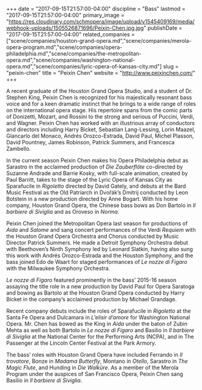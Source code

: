 +++
date = "2017-09-15T21:57:00-04:00"
discipline = "Bass"
lastmod = "2017-09-15T21:57:00-04:00"
primary_image = "https://res.cloudinary.com/schmopera/image/upload/v1545409169/media/webhook-uploads/1505526871696/Peixin-Chen.jpg.jpg"
publishDate = "2017-09-15T21:57:00-04:00"
related_companies = ["scene/companies/houston-grand-opera.md","scene/companies/merola-opera-program.md","scene/companies/opera-philadelphia.md","scene/companies/the-metropolitan-opera.md","scene/companies/washington-national-opera.md","scene/companies/lyric-opera-of-kansas-city.md"]
slug = "peixin-chen"
title = "Peixin Chen"
website = "http://www.peixinchen.com/"
+++

A recent graduate of the Houston Grand Opera Studio, and a student of Dr. Stephen King, Peixin Chen is recognized for his majestically resonant bass voice and for a keen dramatic instinct that he brings to a wide range of roles on the international opera stage.  His repertoire spans from the comic parts of Donizetti, Mozart, and Rossini to the strong and serious of Puccini, Verdi, and Wagner.  Peixin Chen has worked with an illustrious array of conductors and directors including Harry Bicket, Sebastian Lang-Lessing, Lorin Maazel, Giancarlo del Monaco, Andrés Orozco-Estrada, David Paul, Michel Plasson, David Pountney, James Robinson, Patrick Summers, and Francesca Zambello.

In the current season Peixin Chen makes his Opera Philadelphia debut as Sarastro in the acclaimed production of *Die Zauberflöte* co-directed by Suzanne Andrade and Barrie Kosky, with full-scale animation, created by Paul Barritt, takes to the stage of the Lyric Opera of Kansas City as Sparafucile in *Rigoletto* directed by David Gately, and debuts at the Bard Music Festival as the Old Patriarch in Dvořák’s Dmitrij conducted by Leon Botstein in a new production directed by Anne Bogart.  With his home company, Houston Grand Opera, the Chinese bass bows as Don Bartolo in *Il barbiere di Siviglia* and as Oroveso in *Norma*.

Peixin Chen joined the Metropolitan Opera last season for productions of *Aida* and *Salome* and sang concert performances of the Verdi *Requiem* with the Houston Grand Opera Orchestra and Chorus conducted by Music Director Patrick Summers.  He made a Detroit Symphony Orchestra debut with Beethoven’s Ninth Symphony led by Leonard Slatkin, having also sung this work with Andrés Orozco-Estrada and the Houston Symphony, and the bass joined Edo de Waart for staged performances of *Le nozze di Figaro* with the Milwaukee Symphony Orchestra.

*Le nozze di Figaro* featured prominently in the bass’ 2015-16 season assaying the title role in a new production by David Paul for Opera Saratoga and bowing as Bartolo at the Houston Grand Opera conducted by Harry Bicket in the company’s acclaimed production by Michael Grandage.

Recent company debuts include the roles of Sparafucile in *Rigoletto* at the Santa Fe Opera and Dulcamara in *L’elisir d’amore* for Washington National Opera.  Mr. Chen has bowed as the King in *Aida* under the baton of Zubin Mehta as well as both Bartolo in *Le nozze di Figaro* and Basilio in *Il barbiere di Siviglia* at the National Center for the Performing Arts (NCPA), and in The Passenger at the Lincoln Center Festival at the Park Armory. 

The bass’ roles with Houston Grand Opera have included Ferrando in *Il trovatore*, Bonze in *Madama Butterfly*, Montano in *Otello*, Sarastro in *The Magic Flute*, and Hunding in *Die Walküre*.  As a member of the Merola Program under the auspices of San Francisco Opera, Peixin Chen sang Basilio in *Il barbiere di Siviglia*.
